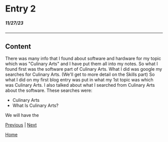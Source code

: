 # Entry 2
##### 11/27/23
<hr>

## Content   
There was many info that I found about software and hardware for my topic which was "Culinary Arts" and I have put them all into my notes. So what I found first was the software part of Culinary Arts. What I did was google my searches for Culinary Arts. (We'll get to more detail on the Skills part) So what I did on my first blog entry was put in what my 1st topic was which was Culinary Arts. I also talked about what I searched from Culinary Arts about the software. These searches were:
* Culinary Arts
* What Is Culinary Arts?

We will have the 

[Previous](entry01.md) | [Next](entry03.md)

[Home](../README.md)
